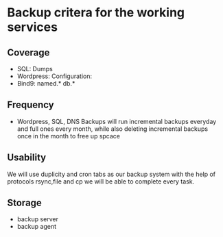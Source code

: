 # Backup critera for the working services

## Coverage

 - SQL: Dumps
 - Wordpress: Configuration:
 - Bind9: named.* db.*

## Frequency
    
 - Wordpress, SQL, DNS Backups will run incremental backups everyday and full ones every month, while also deleting incremental backups once in the month to free up spcace


## Usability
  We will use duplicity and cron tabs as our backup system with the help of protocols rsync,file and cp we will be able to complete every task.
 
## Storage

 - backup server
 - backup agent
 